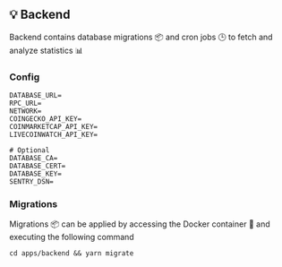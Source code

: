 ## 💡 Backend

Backend contains database migrations 📦 and cron jobs 🕒 to fetch and analyze statistics 📊

### Config

```
DATABASE_URL=
RPC_URL=
NETWORK=
COINGECKO_API_KEY=
COINMARKETCAP_API_KEY=
LIVECOINWATCH_API_KEY=

# Optional
DATABASE_CA=
DATABASE_CERT=
DATABASE_KEY=
SENTRY_DSN=
```

### Migrations

Migrations 📦 can be applied by accessing the Docker container 🐳 and executing the following command

```
cd apps/backend && yarn migrate
```
